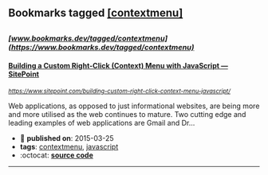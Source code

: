 ## Bookmarks tagged [[contextmenu]](https://www.bookmarks.dev/search?q=[contextmenu])

_<sup><sup>[www.bookmarks.dev/tagged/contextmenu](https://www.bookmarks.dev/tagged/contextmenu)</sup></sup>_
---
#### [Building a Custom Right-Click (Context) Menu with JavaScript — SitePoint](https://www.sitepoint.com/building-custom-right-click-context-menu-javascript/)
_<sup>https://www.sitepoint.com/building-custom-right-click-context-menu-javascript/</sup>_

Web applications, as opposed to just informational websites, are being more and more utilised as the web continues to mature. Two cutting edge and leading examples of web applications are Gmail and Dr...
* :calendar: **published on**: 2015-03-25
* **tags**: [contextmenu](../tagged/contextmenu.md), [javascript](../tagged/javascript.md)
* :octocat: **[source code](https://github.com/callmenick/Custom-Context-Menu)**
---
